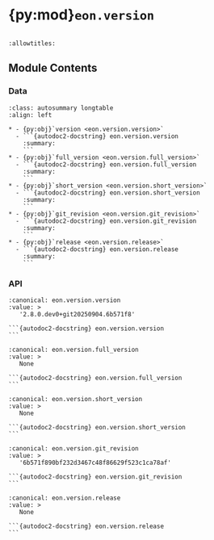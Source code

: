 # {py:mod}`eon.version`

```{py:module} eon.version
```

```{autodoc2-docstring} eon.version
:allowtitles:
```

## Module Contents

### Data

````{list-table}
:class: autosummary longtable
:align: left

* - {py:obj}`version <eon.version.version>`
  - ```{autodoc2-docstring} eon.version.version
    :summary:
    ```
* - {py:obj}`full_version <eon.version.full_version>`
  - ```{autodoc2-docstring} eon.version.full_version
    :summary:
    ```
* - {py:obj}`short_version <eon.version.short_version>`
  - ```{autodoc2-docstring} eon.version.short_version
    :summary:
    ```
* - {py:obj}`git_revision <eon.version.git_revision>`
  - ```{autodoc2-docstring} eon.version.git_revision
    :summary:
    ```
* - {py:obj}`release <eon.version.release>`
  - ```{autodoc2-docstring} eon.version.release
    :summary:
    ```
````

### API

````{py:data} version
:canonical: eon.version.version
:value: >
   '2.8.0.dev0+git20250904.6b571f8'

```{autodoc2-docstring} eon.version.version
```

````

````{py:data} full_version
:canonical: eon.version.full_version
:value: >
   None

```{autodoc2-docstring} eon.version.full_version
```

````

````{py:data} short_version
:canonical: eon.version.short_version
:value: >
   None

```{autodoc2-docstring} eon.version.short_version
```

````

````{py:data} git_revision
:canonical: eon.version.git_revision
:value: >
   '6b571f890bf232d3467c48f86629f523c1ca78af'

```{autodoc2-docstring} eon.version.git_revision
```

````

````{py:data} release
:canonical: eon.version.release
:value: >
   None

```{autodoc2-docstring} eon.version.release
```

````
